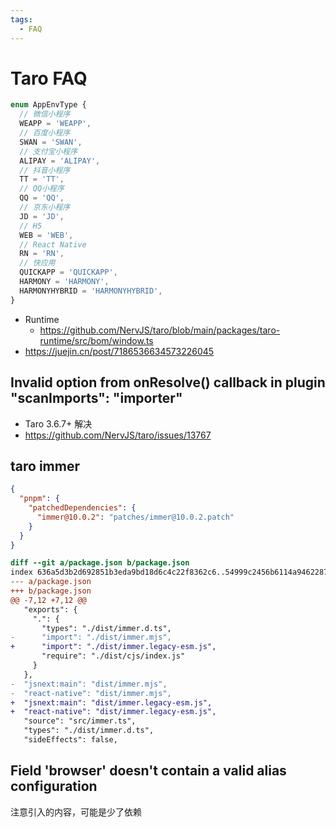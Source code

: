 ```yaml
---
tags:
  - FAQ
---
```


# Taro FAQ

```ts
enum AppEnvType {
  // 微信小程序
  WEAPP = 'WEAPP',
  // 百度小程序
  SWAN = 'SWAN',
  // 支付宝小程序
  ALIPAY = 'ALIPAY',
  // 抖音小程序
  TT = 'TT',
  // QQ小程序
  QQ = 'QQ',
  // 京东小程序
  JD = 'JD',
  // H5
  WEB = 'WEB',
  // React Native
  RN = 'RN',
  // 快应用
  QUICKAPP = 'QUICKAPP',
  HARMONY = 'HARMONY',
  HARMONYHYBRID = 'HARMONYHYBRID',
}
```

- Runtime
  - https://github.com/NervJS/taro/blob/main/packages/taro-runtime/src/bom/window.ts
- https://juejin.cn/post/7186536634573226045

## Invalid option from onResolve() callback in plugin "scanImports": "importer"

- Taro 3.6.7+ 解决
- https://github.com/NervJS/taro/issues/13767

## taro immer

```json
{
  "pnpm": {
    "patchedDependencies": {
      "immer@10.0.2": "patches/immer@10.0.2.patch"
    }
  }
}
```

```diff
diff --git a/package.json b/package.json
index 636a5d3b2d692851b3eda9bd18d6c4c22f8362c6..54999c2456b6114a946228785cb3a33b187fc4ac 100644
--- a/package.json
+++ b/package.json
@@ -7,12 +7,12 @@
   "exports": {
     ".": {
       "types": "./dist/immer.d.ts",
-      "import": "./dist/immer.mjs",
+      "import": "./dist/immer.legacy-esm.js",
       "require": "./dist/cjs/index.js"
     }
   },
-  "jsnext:main": "dist/immer.mjs",
-  "react-native": "dist/immer.mjs",
+  "jsnext:main": "dist/immer.legacy-esm.js",
+  "react-native": "dist/immer.legacy-esm.js",
   "source": "src/immer.ts",
   "types": "./dist/immer.d.ts",
   "sideEffects": false,
```

## Field 'browser' doesn't contain a valid alias configuration

注意引入的内容，可能是少了依赖
